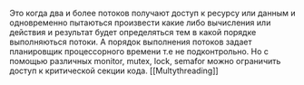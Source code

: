 Это когда два и более потоков получают доступ к ресурсу или данным и одновременно пытаються произвести какие либо вычисления или действия и результат будет определяться тем в какой порядке выполняються потоки. А порядок выполнения потоков задает планировщик процессорного времени т.е не подконтрольно. Но с помощью различных monitor, mutex, lock, semafor можно ограничить доступ к критической секции кода.
[[Multythreading]]